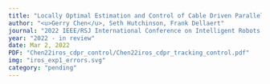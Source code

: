 ```yaml
---
title: "Locally Optimal Estimation and Control of Cable Driven Parallel Robots using Time Varying Linear Quadratic Gaussian (LQG) Control"
author: "<u>Gerry Chen</u>, Seth Hutchinson, Frank Dellaert"
journal: "2022 IEEE/RSJ International Conference on Intelligent Robots and Systems (IROS)"
year: "2022 - in review"
date: Mar 2, 2022
PDF: "Chen22iros_cdpr_control/Chen22iros_cdpr_tracking_control.pdf"
img: "iros_exp1_errors.svg"
category: "pending"
---
```

